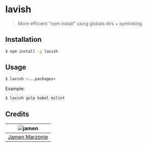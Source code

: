 # lavish
> More efficient "npm install" using globals dirs + symlinking.

## Installation
```sh
$ npm install -g lavish
```

## Usage
```sh
$ lavish <...packages>
```
Example:
```sh
$ lavish gulp babel eslint
```

## Credits
| ![jamen][avatar] |
|:---:|
| [Jamen Marzonie][github] |

  [avatar]: https://avatars.githubusercontent.com/u/6251703?v=3&s=125
  [github]: https://github.com/jamen
